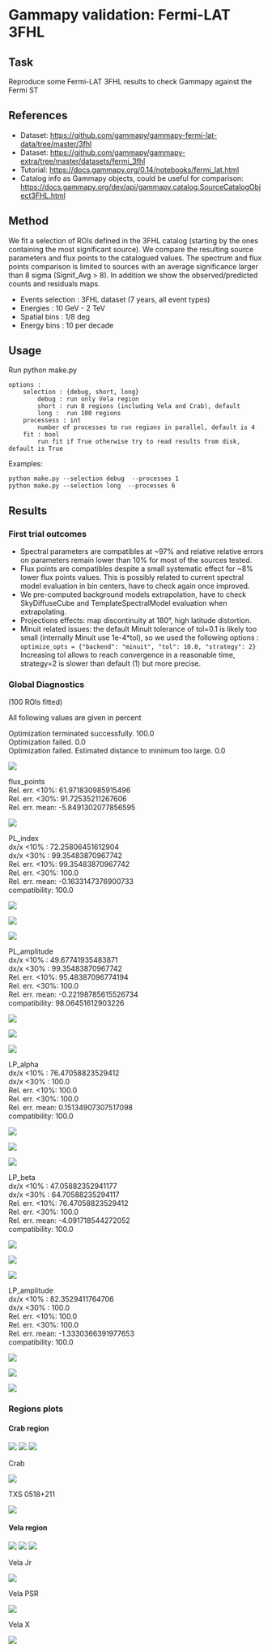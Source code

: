 # Gammapy validation: Fermi-LAT 3FHL

## Task

Reproduce some Fermi-LAT 3FHL results to check Gammapy against the Fermi ST

## References

- Dataset: https://github.com/gammapy/gammapy-fermi-lat-data/tree/master/3fhl
- Dataset: https://github.com/gammapy/gammapy-extra/tree/master/datasets/fermi_3fhl
- Tutorial: https://docs.gammapy.org/0.14/notebooks/fermi_lat.html
- Catalog info as Gammapy objects, could be useful for comparison: https://docs.gammapy.org/dev/api/gammapy.catalog.SourceCatalogObject3FHL.html

## Method

We fit a selection of ROIs defined in the 3FHL catalog (starting by the ones containing the most significant source).  We compare the resulting source parameters and flux points to the catalogued values. The spectrum and flux points comparison is limited to sources with an average significance larger than 8 sigma (Signif_Avg > 8). In addition we show the observed/predicted counts and residuals maps.

- Events selection : 3FHL dataset (7 years,  all event types)
- Energies : 10 GeV - 2 TeV
- Spatial bins : 1/8 deg
- Energy bins : 10 per decade

## Usage

Run python make.py
```
options :
	selection : {debug, short, long}
		debug : run only Vela region
		short : run 8 regions (including Vela and Crab), default
		long :  run 100 regions
	processess : int
		number of processes to run regions in parallel, default is 4
	fit : bool
		run fit if True otherwise try to read results from disk, default is True

```
Examples:
```
python make.py --selection debug  --processes 1
python make.py --selection long  --processes 6
```


## Results 

### First trial outcomes

- Spectral parameters are compatibles at ~97% and relative relative errors on parameters remain lower than 10% for most of the sources tested.
- Flux points are compatibles despite a small systematic effect for  ~8% lower flux points values.
 This is possibly related to current spectral model evaluation in bin centers, have to check again once improved.
- We pre-computed background models extrapolation, have to check SkyDiffuseCube and TemplateSpectralModel evaluation when extrapolating.
- Projections effects: map discontinuity at 180°, high latitude distortion.
- Minuit related issues: the default Minuit tolerance of tol=0.1 is likely too small (internally Minuit use 1e-4*tol), so we used the following options :
`optimize_opts = {"backend": "minuit", "tol": 10.0, "strategy": 2}`
Increasing tol allows to reach convergence in a reasonable time, strategy=2 is slower than default (1) but more precise.

### Global Diagnostics

(100 ROIs fitted)

All following values are given in percent 

Optimization terminated successfully. 100.0  
Optimization failed. 0.0  
Optimization failed. Estimated distance to minimum too large. 0.0  

 ![](./results/Cash_stat_corr.png)

flux_points  
Rel. err. <10%: 61.971830985915496  
Rel. err. <30%: 91.72535211267606  
Rel. err. mean: -5.8491302077856595  

 ![](./results/flux_points_errel.png)

PL_index  
dx/x <10% :  72.25806451612904  
dx/x <30% :  99.35483870967742  
Rel. err. <10%: 99.35483870967742  
Rel. err. <30%: 100.0  
Rel. err. mean: -0.1633147376900733  
compatibility: 100.0  

 ![](./results/PL_index_corr.png)

 ![](./results/PL_index_errel.png)

 ![](./results/PL_index_error_errel.png)

PL_amplitude  
dx/x <10% :  49.67741935483871  
dx/x <30% :  99.35483870967742  
Rel. err. <10%: 95.48387096774194  
Rel. err. <30%: 100.0  
Rel. err. mean: -0.22198785615526734  
compatibility: 98.06451612903226  

 ![](./results/PL_amplitude_corr.png)

 ![](./results/PL_amplitude_errel.png)

 ![](./results/PL_amplitude_error_errel.png)

LP_alpha  
dx/x <10% :  76.47058823529412  
dx/x <30% :  100.0  
Rel. err. <10%: 100.0  
Rel. err. <30%: 100.0  
Rel. err. mean: 0.15134907307517098  
compatibility: 100.0  

 ![](./results/LP_alpha_corr.png)

 ![](./results/LP_alpha_errel.png)

 ![](./results/LP_alpha_error_errel.png)

LP_beta  
dx/x <10% :  47.05882352941177  
dx/x <30% :  64.70588235294117  
Rel. err. <10%: 76.47058823529412  
Rel. err. <30%: 100.0  
Rel. err. mean: -4.091718544272052  
compatibility: 100.0  

 ![](./results/LP_beta_corr.png)

 ![](./results/LP_beta_errel.png)

 ![](./results/LP_beta_error_errel.png)

LP_amplitude  
dx/x <10% :  82.3529411764706  
dx/x <30% :  100.0  
Rel. err. <10%: 100.0  
Rel. err. <30%: 100.0  
Rel. err. mean: -1.3330366391977653  
compatibility: 100.0  

 ![](./results/LP_amplitude_corr.png)

 ![](./results/LP_amplitude_errel.png)

 ![](./results/LP_amplitude_error_errel.png)

### Regions plots

#### Crab region

![](./results/counts_3FHL_ROI_num430.png)
![](./results/npred_3FHL_ROI_num430.png)
![](./results/resi_3FHL_ROI_num430.png)

Crab

![](./results/spec_3FHL_J0534.5+2201_ROI_num430.png)

TXS 0518+211

![](./results/spec_3FHL_J0521.7+2112_ROI_num430.png)

#### Vela region

![](./results/counts_3FHL_ROI_num135.png)
![](./results/npred_3FHL_ROI_num135.png)
![](./results/resi_3FHL_ROI_num135.png)

Vela Jr

![](./results/spec_3FHL_J0851.9-4620e_ROI_num135.png)

Vela PSR

![](./results/spec_3FHL_J0835.3-4510_ROI_num135.png)


Vela X

![](./results/spec_3FHL_J0833.1-4511e_ROI_num135.png)







